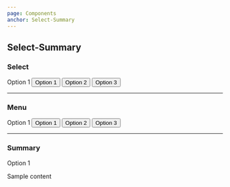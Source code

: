 ```yaml
---
page: Components
anchor: Select-Summary
---
```


## Select-Summary

### Select
<blu-selectsummary selfdocument type="select">
  <span slot="title">Option 1</span>
  <button class="selectSummary--option">Option 1</button>
  <button class="selectSummary--option">Option 2</button>
  <button class="selectSummary--option">Option 3</button>
</blu-selectsummary>

---

### Menu
<blu-selectsummary selfdocument type="menu">
  <span slot="title">Option 1</span>
  <button class="selectSummary--option">Option 1</button>
  <button class="selectSummary--option">Option 2</button>
  <button class="selectSummary--option">Option 3</button>
</blu-selectsummary>

---

### Summary
<blu-selectsummary selfdocument type="summary">
  <span slot="title">Option 1</span>
  <p>Sample content</p>
</blu-selectsummary>


